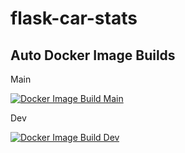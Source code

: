# flask-car-stats

## Auto Docker Image Builds
Main

[![Docker Image Build Main](https://github.com/jxt1009/flask-car-stats/actions/workflows/docker-image.yml/badge.svg?branch=main)](https://github.com/jxt1009/flask-car-stats/actions/workflows/docker-image.yml)

Dev 

[![Docker Image Build Dev](https://github.com/jxt1009/flask-car-stats/actions/workflows/dev-docker-image.yml/badge.svg?branch=dev)](https://github.com/jxt1009/flask-car-stats/actions/workflows/dev-docker-image.yml)